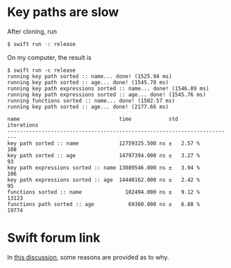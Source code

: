 # Key paths are slow

After cloning, run

```sh
$ swift run -c release
```

On my computer, the result is

```
$ swift run -c release
running key path sorted :: name... done! (1525.94 ms)
running key path sorted :: age... done! (1545.78 ms)
running key path expressions sorted :: name... done! (1546.89 ms)
running key path expressions sorted :: age... done! (1545.76 ms)
running functions sorted :: name... done! (1502.57 ms)
running key path sorted :: age... done! (2177.66 ms)

name                                time            std        iterations
-------------------------------------------------------------------------
key path sorted :: name             12759325.500 ns ±   2.57 %        108
key path sorted :: age              14797394.000 ns ±   3.27 %         93
key path expressions sorted :: name 13089546.000 ns ±   3.94 %        106
key path expressions sorted :: age  14440162.000 ns ±   2.42 %         95
functions sorted :: name              102494.000 ns ±   9.12 %      13123
functions path sorted :: age           69360.000 ns ±   6.88 %      19774
```

# Swift forum link

In [this discussion](https://forums.swift.org/t/runtime-performance-cost-of-key-paths/36095), some reasons are provided as to why.
